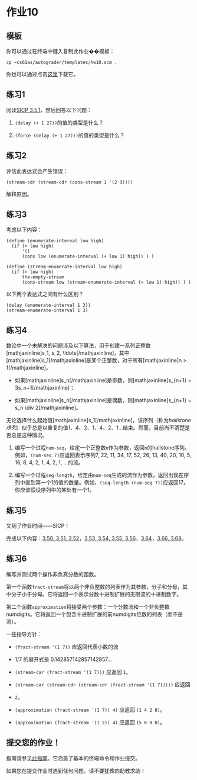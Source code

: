 # 作业10

## 模板

你可以通过在终端中键入复制此作业��模板：

```
cp ~cs61as/autograder/templates/hw10.scm . 
```

你也可以通过点击[这里](http://inst.eecs.berkeley.edu/~cs61as/templates/hw10.scm)下载它。

## 练习1

阅读[SICP 3.5.1](http://mitpress.mit.edu/sicp/full-text/book/book-Z-H-24.html#%_sec_3.5.1)，然后回答以下问题：

1.  `(delay (+ 1 27))`的值的类型是什么？

1.  `(force (delay (+ 1 27)))`的值的类型是什么？

## 练习2

评估此表达式会产生错误：

```
(stream-cdr (stream-cdr (cons-stream 1 '(2 3)))) 
```

解释原因。

## 练习3

考虑以下内容：

```
(define (enumerate-interval low high) 
  (if (> low high) 
      '() 
      (cons low (enumerate-interval (+ low 1) high)) ) )

(define (stream-enumerate-interval low high) 
  (if (> low high) 
      the-empty-stream 
      (cons-stream low (stream-enumerate-interval (+ low 1) high)) ) ) 
```

以下两个表达式之间有什么区别？

```
(delay (enumerate-interval 1 3))
(stream-enumerate-interval 1 3) 
```

## 练习4

数论中一个未解决的问题涉及以下算法，用于创建一系列正整数[mathjaxinline]s_1, s_2, \ldots[/mathjaxinline]，其中[mathjaxinline]s_1[/mathjaxinline]是某个正整数，对于所有[mathjaxinline]n > 1[/mathjaxinline]，

+   如果[mathjaxinline]s_n[/mathjaxinline]是奇数，则[mathjaxinline]s_{n+1} = 3s_n+1[/mathjaxinline]；

+   如果[mathjaxinline]s_n[/mathjaxinline]是偶数，则[mathjaxinline]s_{n+1} = s_n \div 2[/mathjaxinline]。

无论选择什么起始值[mathjaxinline]s_1[/mathjaxinline]，该序列（称为*hailstone序列*）似乎总是以重复的值1、4、2、1、4、2、1...结束。然而，目前尚不清楚是否总是这种情况。

1.  编写一个过程`num-seq`，给定一个正整数`n`作为参数，返回`n`的hailstone序列。例如，`(num-seq 7)`应返回表示序列7, 22, 11, 34, 17, 52, 26, 13, 40, 20, 10, 5, 16, 8, 4, 2, 1, 4, 2, 1, ...的流。

1.  编写一个过程`seq-length`，给定由`num-seq`生成的流作为参数，返回出现在序列中直到第一个1的值的数量。例如，`(seq-length (num-seq 7))`应返回17。你应该假设序列中的某处有一个1。

## 练习5

又到了作业时间——SICP！

完成以下内容：[3.50, 3.51, 3.52](http://mitpress.mit.edu/sicp/full-text/book/book-Z-H-24.html#%_thm_3.50)，[3.53, 3.54, 3.55, 3.56](http://mitpress.mit.edu/sicp/full-text/book/book-Z-H-24.html#%_thm_3.53)，[3.64](http://mitpress.mit.edu/sicp/full-text/book/book-Z-H-24.html#%25_thm_3.64)，[3.66, 3.68](http://mitpress.mit.edu/sicp/full-text/book/book-Z-H-24.html#%25_thm_3.66)。

## 练习6

编写并测试两个操作非负真分数的函数。

第一个函数`fract-stream`将以两个非负整数的列表作为其参数，分子和分母，其中分子小于分母。它将返回一个表示分数十进制扩展的无限流的十进制数字。

第二个函数`approximation`将接受两个参数：一个分数流和一个非负整数numdigits。它将返回一个包含十进制扩展的前numdigits位数的列表（而不是流）。

一些指导方针：

+   `(fract-stream '(1 7))` 应返回代表小数的流

+   1/7 的展开式是 0.142857142857142857...

+   `(stream-car (fract-stream '(1 7)))` 应返回 `1`。

+   `(stream-car (stream-cdr (stream-cdr (fract-stream '(1 7)))))` 应返回

+   `2`。

+   `(approximation (fract-stream '(1 7)) 4)` 应返回 `(1 4 2 8)`。

+   `(approximation (fract-stream '(1 2)) 4)` 应返回 `(5 0 0 0)`。

## 提交您的作业！

指南请参见[此指南](../submit.html)。它涵盖了基本的终端命令和作业提交。

如果您在提交作业时遇到任何问题，请不要犹豫向助教求助！
